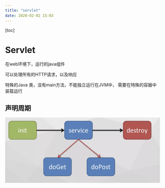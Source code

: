 ```yaml
---
title: "servlet"
date: 2020-02-02 15:03
---
```

[toc]



# Servlet 

在web环境下，运行的java组件

可以处理所有的HTTP请求，以及响应 

特殊的Java 类，没有main方法，不能独立运行在JVM中， 需要在特殊的容器中装载运行



## 声明周期

![image-20200202152628344](servlet.assets/image-20200202152628344.png)








